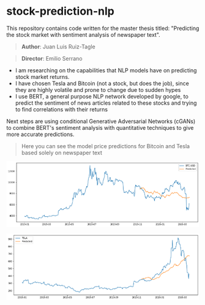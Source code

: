 # stock-prediction-nlp
This repository contains code written for the master thesis titled: "Predicting the stock market with  sentiment analysis of newspaper text".
> **Author**: Juan Luis Ruiz-Tagle

> **Director**: Emilio Serrano

- I am researching on the capabilities that NLP models have on predicting stock market returns.
- I have chosen Tesla and Bitcoin (not a stock, but does the job), since they are highly volatile and prone to change due to sudden hypes
- I use BERT, a general purpose NLP network developed by google, to predict the sentiment of news articles related to these stocks and trying to find correlations with their returns

Next steps are using conditional Generative Adversarial Networks (cGANs) to combine BERT's sentiment analysis with quantitative techniques to give more accurate predictions. 

> Here you can see the model price predictions for Bitcoin and Tesla based solely on newspaper text

![Bitcoin](https://github.com/juanluisrto/stock-prediction-nlp/blob/master/stock-prediction/etsfactory_article/pngs/predictions_bitcoin.png)

![Bitcoin](https://github.com/juanluisrto/stock-prediction-nlp/blob/master/stock-prediction/etsfactory_article/pngs/predictions_tesla.png)
